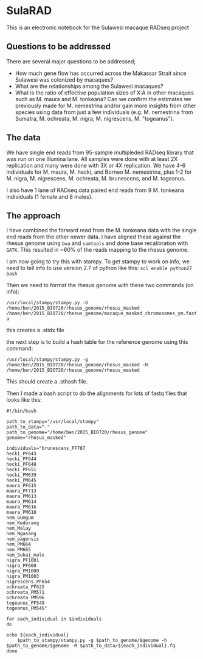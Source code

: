 # SulaRAD
This is an electronic notebook for the Sulawesi macaque RADseq project

## Questions to be addressed
There are several major questions to be addressed;
* How much gene flow has occurred across the Makassar Strait since Sulawesi was colonized by macaques?  
* What are the relationships among the Sulawesi macaques?
* What is the ratio of effective population sizes of X:A in other macaques such as M. maura and M. tonkeana? Can we confirm the estimates we previously made for M. nemestrina and/or gain more insights from other species using data from just a few individuals (e.g. M. nemestrina from Sumatra, M. ochreata, M. nigra, M. nigrescens, M. "togeanus").

## The data
We have single end reads from 95-sample multipleded RADseq library that was run on one Illumina lane.  All samples were done with at least 2X replication and many were done with 3X or 4X replication.  We have 4-6 individuals for M. maura, M. hecki, and Borneo M. nemestrina, plus 1-2 for M. nigra, M. nigrescens, M. ochreata, M. brunescens, and M. togeanus.

I also have 1 lane of RADseq data paired end reads from 9 M. tonkeana individuals (1 female and 8 males).

## The approach
I have combined the forward read from the M. tonkeana data with the single end reads from the other newer data.  I have aligned these against the rhesus genome using `bwa` and `samtools` and done base recalibration with `GATK`. This resulted in ~60% of the reads mapping to the rhesus genome.

I am now going to try this with stampy. To get stampy to work on info, we need to tell info to use version 2.7 of python like this:
`scl enable python27 bash`

Then we need to format the rhesus genome with these two commands (on info):

`/usr/local/stampy/stampy.py -G /home/ben/2015_BIO720/rhesus_genome/rhesus_masked /home/ben/2015_BIO720/rhesus_genome/macaque_masked_chromosomes_ym.fasta`

this creates a .stidx file

the next step is to build a hash table for the reference genome using this command:

`/usr/local/stampy/stampy.py -g /home/ben/2015_BIO720/rhesus_genome/rhesus_masked -H /home/ben/2015_BIO720/rhesus_genome/rhesus_masked`

This should create a .sthash file.

Then I made a bash script to do the alignments for lots of fastq files that looks like this:

```
#!/bin/bash                                                                                                                                                                                    

path_to_stampy="/usr/local/stampy"
path_to_data="."
path_to_genome="/home/ben/2015_BIO720/rhesus_genome"
genome="rhesus_masked"

individuals="brunescens_PF707                                                                                                                                                                  
hecki_PF643                                                                                                                                                                                    
hecki_PF644                                                                                                                                                                                    
hecki_PF648                                                                                                                                                                                    
hecki_PF651                                                                                                                                                                                    
hecki_PM639                                                                                                                                                                                    
hecki_PM645                                                                                                                                                                                    
maura_PF615                                                                                                                                                                                    
maura_PF713                                                                                                                                                                                    
maura_PM613                                                                                                                                                                                    
maura_PM614                                                                                                                                                                                    
maura_PM616                                                                                                                                                                                    
maura_PM618                                                                                                                                                                                    
nem_Gumgum                                                                                                                                                                                     
nem_Kedurang                                                                                                                                                                                   
nem_Malay                                                                                                                                                                                      
nem_Ngasang                                                                                                                                                                                    
nem_pagensis                                                                                                                                                                                   
nem_PM664                                                                                                                                                                                      
nem_PM665                                                                                                                                                                                      
nem_Sukai_male                                                                                                                                                                                 
nigra_PF1001                                                                                                                                                                                   
nigra_PF660                                                                                                                                                                                    
nigra_PM1000                                                                                                                                                                                   
nigra_PM1003                                                                                                                                                                                   
nigrescens_PF654                                                                                                                                                                               
ochreata_PF625                                                                                                                                                                                 
ochreata_PM571                                                                                                                                                                                 
ochreata_PM596                                                                                                                                                                                 
togeanus_PF549                                                                                                                                                                                 
togeanus_PM545"

for each_individual in $individuals
do

echo ${each_individual}
    $path_to_stampy/stampy.py -g $path_to_genome/$genome -h $path_to_genome/$genome -M $path_to_data/${each_individual}.fq
done

```


